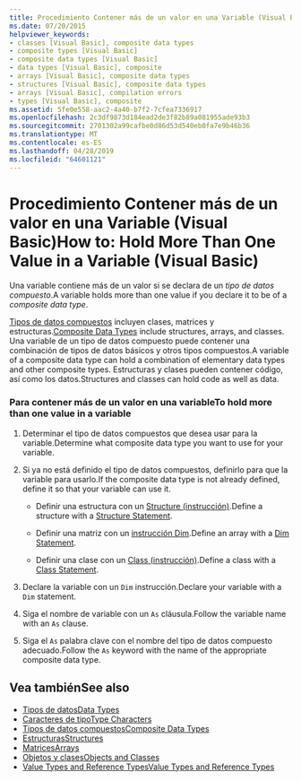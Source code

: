 ```yaml
---
title: Procedimiento Contener más de un valor en una Variable (Visual Basic)
ms.date: 07/20/2015
helpviewer_keywords:
- classes [Visual Basic], composite data types
- composite types [Visual Basic]
- composite data types [Visual Basic]
- data types [Visual Basic], composite
- arrays [Visual Basic], composite data types
- structures [Visual Basic], composite data types
- arrays [Visual Basic], compilation errors
- types [Visual Basic], composite
ms.assetid: 5fe0e558-aac2-4a40-b7f2-7cfea7336917
ms.openlocfilehash: 2c3df9873d184ead2de3f82b89a081955ade93b3
ms.sourcegitcommit: 2701302a99cafbe0d86d53d540eb0fa7e9b46b36
ms.translationtype: MT
ms.contentlocale: es-ES
ms.lasthandoff: 04/28/2019
ms.locfileid: "64601121"
---
```

# <a name="how-to-hold-more-than-one-value-in-a-variable-visual-basic"></a><span data-ttu-id="08507-102">Procedimiento Contener más de un valor en una Variable (Visual Basic)</span><span class="sxs-lookup"><span data-stu-id="08507-102">How to: Hold More Than One Value in a Variable (Visual Basic)</span></span>
<span data-ttu-id="08507-103">Una variable contiene más de un valor si se declara de un *tipo de datos compuesto*.</span><span class="sxs-lookup"><span data-stu-id="08507-103">A variable holds more than one value if you declare it to be of a *composite data type*.</span></span>  
  
 <span data-ttu-id="08507-104">[Tipos de datos compuestos](../../../../visual-basic/programming-guide/language-features/data-types/composite-data-types.md) incluyen clases, matrices y estructuras.</span><span class="sxs-lookup"><span data-stu-id="08507-104">[Composite Data Types](../../../../visual-basic/programming-guide/language-features/data-types/composite-data-types.md) include structures, arrays, and classes.</span></span> <span data-ttu-id="08507-105">Una variable de un tipo de datos compuesto puede contener una combinación de tipos de datos básicos y otros tipos compuestos.</span><span class="sxs-lookup"><span data-stu-id="08507-105">A variable of a composite data type can hold a combination of elementary data types and other composite types.</span></span> <span data-ttu-id="08507-106">Estructuras y clases pueden contener código, así como los datos.</span><span class="sxs-lookup"><span data-stu-id="08507-106">Structures and classes can hold code as well as data.</span></span>  
  
### <a name="to-hold-more-than-one-value-in-a-variable"></a><span data-ttu-id="08507-107">Para contener más de un valor en una variable</span><span class="sxs-lookup"><span data-stu-id="08507-107">To hold more than one value in a variable</span></span>  
  
1. <span data-ttu-id="08507-108">Determinar el tipo de datos compuestos que desea usar para la variable.</span><span class="sxs-lookup"><span data-stu-id="08507-108">Determine what composite data type you want to use for your variable.</span></span>  
  
2. <span data-ttu-id="08507-109">Si ya no está definido el tipo de datos compuestos, definirlo para que la variable para usarlo.</span><span class="sxs-lookup"><span data-stu-id="08507-109">If the composite data type is not already defined, define it so that your variable can use it.</span></span>  
  
    - <span data-ttu-id="08507-110">Definir una estructura con un [Structure (instrucción)](../../../../visual-basic/language-reference/statements/structure-statement.md).</span><span class="sxs-lookup"><span data-stu-id="08507-110">Define a structure with a [Structure Statement](../../../../visual-basic/language-reference/statements/structure-statement.md).</span></span>  
  
    - <span data-ttu-id="08507-111">Definir una matriz con un [instrucción Dim](../../../../visual-basic/language-reference/statements/dim-statement.md).</span><span class="sxs-lookup"><span data-stu-id="08507-111">Define an array with a [Dim Statement](../../../../visual-basic/language-reference/statements/dim-statement.md).</span></span>  
  
    - <span data-ttu-id="08507-112">Definir una clase con un [Class (instrucción)](../../../../visual-basic/language-reference/statements/class-statement.md).</span><span class="sxs-lookup"><span data-stu-id="08507-112">Define a class with a [Class Statement](../../../../visual-basic/language-reference/statements/class-statement.md).</span></span>  
  
3. <span data-ttu-id="08507-113">Declare la variable con un `Dim` instrucción.</span><span class="sxs-lookup"><span data-stu-id="08507-113">Declare your variable with a `Dim` statement.</span></span>  
  
4. <span data-ttu-id="08507-114">Siga el nombre de variable con un `As` cláusula.</span><span class="sxs-lookup"><span data-stu-id="08507-114">Follow the variable name with an `As` clause.</span></span>  
  
5. <span data-ttu-id="08507-115">Siga el `As` palabra clave con el nombre del tipo de datos compuesto adecuado.</span><span class="sxs-lookup"><span data-stu-id="08507-115">Follow the `As` keyword with the name of the appropriate composite data type.</span></span>  
  
## <a name="see-also"></a><span data-ttu-id="08507-116">Vea también</span><span class="sxs-lookup"><span data-stu-id="08507-116">See also</span></span>

- [<span data-ttu-id="08507-117">Tipos de datos</span><span class="sxs-lookup"><span data-stu-id="08507-117">Data Types</span></span>](../../../../visual-basic/language-reference/data-types/index.md)
- [<span data-ttu-id="08507-118">Caracteres de tipo</span><span class="sxs-lookup"><span data-stu-id="08507-118">Type Characters</span></span>](../../../../visual-basic/programming-guide/language-features/data-types/type-characters.md)
- [<span data-ttu-id="08507-119">Tipos de datos compuestos</span><span class="sxs-lookup"><span data-stu-id="08507-119">Composite Data Types</span></span>](../../../../visual-basic/programming-guide/language-features/data-types/composite-data-types.md)
- [<span data-ttu-id="08507-120">Estructuras</span><span class="sxs-lookup"><span data-stu-id="08507-120">Structures</span></span>](../../../../visual-basic/programming-guide/language-features/data-types/structures.md)
- [<span data-ttu-id="08507-121">Matrices</span><span class="sxs-lookup"><span data-stu-id="08507-121">Arrays</span></span>](../../../../visual-basic/programming-guide/language-features/arrays/index.md)
- [<span data-ttu-id="08507-122">Objetos y clases</span><span class="sxs-lookup"><span data-stu-id="08507-122">Objects and Classes</span></span>](../../../../visual-basic/programming-guide/language-features/objects-and-classes/index.md)
- [<span data-ttu-id="08507-123">Value Types and Reference Types</span><span class="sxs-lookup"><span data-stu-id="08507-123">Value Types and Reference Types</span></span>](../../../../visual-basic/programming-guide/language-features/data-types/value-types-and-reference-types.md)
